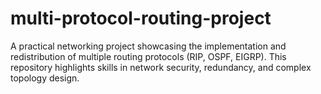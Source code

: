 # multi-protocol-routing-project
A practical networking project showcasing the implementation and redistribution of multiple routing protocols (RIP, OSPF, EIGRP). This repository highlights skills in network security, redundancy, and complex topology design.
